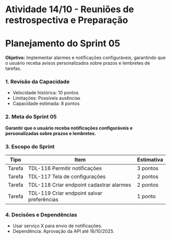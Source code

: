 # Atividade 14/10 - Reuniões de restrospectiva e Preparação

# Planejamento do Sprint 05  

**Objetivo:** Implementar alarmes e notificações configuráveis, garantindo que o usuário receba avisos personalizados sobre prazos e lembretes de tarefas.

### 1. Revisão da Capacidade  

- Velocidade histórica: 10 pontos  
- Limitações: Possíveis ausências  
- Capacidade estimada: 8 pontos  

### 2. Meta do Sprint 05  

**Garantir que o usuário receba notificações configuráveis e personalizadas sobre prazos e lembretes.**

### 3. Escopo do Sprint  

| Tipo   | Item                                 | Estimativa |  
|--------|------------------------------------|------------|  
| Tarefa | TDL-116 Permitir notificações       | 3 pontos   |  
| Tarefa | TDL-117 Tela de configurações       | 2 pontos   |  
| Tarefa | TDL-118 Criar endpoint cadastrar alarmes | 2 pontos |  
| Tarefa | TDL-119 Criar endpoint salvar preferências | 1 ponto |  

### 4. Decisões e Dependências  

- Usar serviço X para envio de notificações.  
- Dependência: Aprovação da API até 16/10/2025.  
